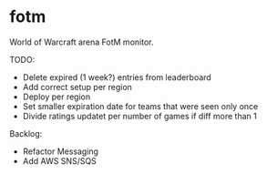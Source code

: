 fotm
====

World of Warcraft arena FotM monitor.

TODO:
- Delete expired (1 week?) entries from leaderboard
- Add correct setup per region
- Deploy per region
- Set smaller expiration date for teams that were seen only once
- Divide ratings updatet per number of games if diff more than 1

Backlog:
- Refactor Messaging
- Add AWS SNS/SQS
